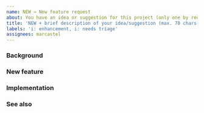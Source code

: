 ```yaml
---
name: NEW → New feature request
about: You have an idea or suggestion for this project (only one by request)
title: 'NEW + brief description of your idea/suggestion (max. 70 chars)'
labels: 'i: enhancement, i: needs triage'
assignees: marcastel
---
```


### Background
<!-- Clear, concise, and documented description of the problem or circumstances that triggered this feature request -->

### New feature
<!-- Clear and concise description of your proposed feature; illustrations/diagrams/alternatives are highly appreciated -->

### Implementation
<!-- what? who? when? how? … design/build/run, testing/integration, teachability/documentation, adoption/migration -->

### See also
<!-- Provide links too online resources of interest for this request -->
